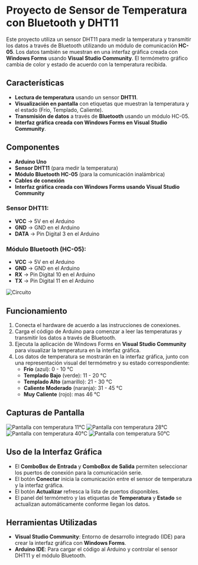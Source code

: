 # Proyecto de Sensor de Temperatura con Bluetooth y DHT11

Este proyecto utiliza un sensor DHT11 para medir la temperatura y transmitir los datos a través de Bluetooth utilizando un módulo de comunicación **HC-05**. Los datos también se muestran en una interfaz gráfica creada con **Windows Forms** usando **Visual Studio Community**. El termómetro gráfico cambia de color y estado de acuerdo con la temperatura recibida.

## Características

- **Lectura de temperatura** usando un sensor **DHT11**.
- **Visualización en pantalla** con etiquetas que muestran la temperatura y el estado (Frío, Templado, Caliente).
- **Transmisión de datos** a través de **Bluetooth** usando un módulo HC-05.
- **Interfaz gráfica creada con Windows Forms en Visual Studio Community**.
  
## Componentes

- **Arduino Uno** 
- **Sensor DHT11** (para medir la temperatura)
- **Módulo Bluetooth HC-05** (para la comunicación inalámbrica)
- **Cables de conexión**
- **Interfaz gráfica creada con Windows Forms usando Visual Studio Community**

### Sensor DHT11:

- **VCC** -> 5V en el Arduino
- **GND** -> GND en el Arduino
- **DATA** -> Pin Digital 3 en el Arduino

### Módulo Bluetooth (HC-05):

- **VCC** -> 5V en el Arduino
- **GND** -> GND en el Arduino
- **RX** -> Pin Digital 10 en el Arduino
- **TX** -> Pin Digital 11 en el Arduino

 ![Circuito](Arduino_Bluetooth_Sensor_Temperatura_DHT11/Circuito.jpg)

## Funcionamiento

1. Conecta el hardware de acuerdo a las instrucciones de conexiones.
2. Carga el código de Arduino para comenzar a leer las temperaturas y transmitir los datos a través de Bluetooth.
3. Ejecuta la aplicación de Windows Forms en **Visual Studio Community** para visualizar la temperatura en la interfaz gráfica.
4. Los datos de temperatura se mostrarán en la interfaz gráfica, junto con una representación visual del termómetro y su estado correspondiente:
   - **Frío** (azul): 0 - 10 °C
   - **Templado Bajo** (verde): 11 - 20 °C
   - **Templado Alto** (amarillo): 21 - 30 °C
   - **Caliente Moderado** (naranja): 31 - 45 °C
   - **Muy Caliente** (rojo): mas 46 °C

## Capturas de Pantalla

![Pantalla con temperatura 11°C](PuertoSerie-Arduino2/Temperatura_11.jpg)
![Pantalla con temperatura 28°C](PuertoSerie-Arduino2/Temperatura_28.jpg)
![Pantalla con temperatura 40°C](PuertoSerie-Arduino2/Temperatura_40.jpg)
![Pantalla con temperatura 50°C](PuertoSerie-Arduino2/Temperatura_50.jpg)

## Uso de la Interfaz Gráfica

- El **ComboBox de Entrada** y **ComboBox de Salida** permiten seleccionar los puertos de conexión para la comunicación serie.
- El botón **Conectar** inicia la comunicación entre el sensor de temperatura y la interfaz gráfica.
- El botón **Actualizar** refresca la lista de puertos disponibles.
- El panel del termómetro y las etiquetas de **Temperatura** y **Estado** se actualizan automáticamente conforme llegan los datos.

## Herramientas Utilizadas

- **Visual Studio Community**: Entorno de desarrollo integrado (IDE) para crear la interfaz gráfica con **Windows Forms**.
- **Arduino IDE**: Para cargar el código al Arduino y controlar el sensor DHT11 y el módulo Bluetooth.
  

